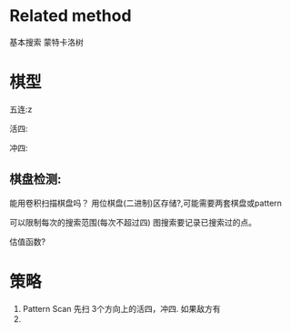 # Related method
基本搜索
蒙特卡洛树

# 棋型
五连:z

活四:

冲四:

## 棋盘检测:
能用卷积扫描棋盘吗？
用位棋盘(二进制)区存储?,可能需要两套棋盘或pattern

可以限制每次的搜索范围(每次不超过四)
图搜索要记录已搜索过的点。

估值函数?

# 策略
1. Pattern Scan 先扫 3个方向上的活四，冲四. 如果敌方有
2.
